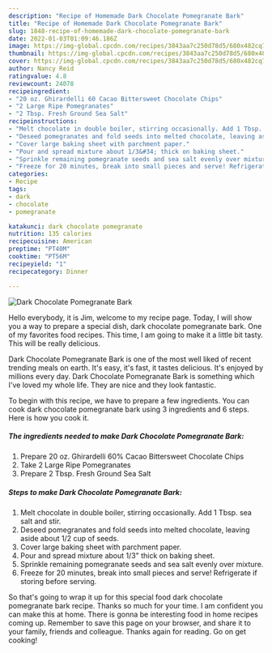 ```yaml
---
description: "Recipe of Homemade Dark Chocolate Pomegranate Bark"
title: "Recipe of Homemade Dark Chocolate Pomegranate Bark"
slug: 1848-recipe-of-homemade-dark-chocolate-pomegranate-bark
date: 2022-01-03T01:09:46.186Z
image: https://img-global.cpcdn.com/recipes/3843aa7c250d78d5/680x482cq70/dark-chocolate-pomegranate-bark-recipe-main-photo.jpg
thumbnail: https://img-global.cpcdn.com/recipes/3843aa7c250d78d5/680x482cq70/dark-chocolate-pomegranate-bark-recipe-main-photo.jpg
cover: https://img-global.cpcdn.com/recipes/3843aa7c250d78d5/680x482cq70/dark-chocolate-pomegranate-bark-recipe-main-photo.jpg
author: Nancy Reid
ratingvalue: 4.8
reviewcount: 24078
recipeingredient:
- "20 oz. Ghirardelli 60 Cacao Bittersweet Chocolate Chips"
- "2 Large Ripe Pomegranates"
- "2 Tbsp. Fresh Ground Sea Salt"
recipeinstructions:
- "Melt chocolate in double boiler, stirring occasionally. Add 1 Tbsp. sea salt and stir."
- "Deseed pomegranates and fold seeds into melted chocolate, leaving aside about 1/2 cup of seeds."
- "Cover large baking sheet with parchment paper."
- "Pour and spread mixture about 1/3&#34; thick on baking sheet."
- "Sprinkle remaining pomegranate seeds and sea salt evenly over mixture."
- "Freeze for 20 minutes, break into small pieces and serve! Refrigerate if storing before serving."
categories:
- Recipe
tags:
- dark
- chocolate
- pomegranate

katakunci: dark chocolate pomegranate 
nutrition: 135 calories
recipecuisine: American
preptime: "PT40M"
cooktime: "PT56M"
recipeyield: "1"
recipecategory: Dinner

---
```



![Dark Chocolate Pomegranate Bark](https://img-global.cpcdn.com/recipes/3843aa7c250d78d5/680x482cq70/dark-chocolate-pomegranate-bark-recipe-main-photo.jpg)

Hello everybody, it is Jim, welcome to my recipe page. Today, I will show you a way to prepare a special dish, dark chocolate pomegranate bark. One of my favorites food recipes. This time, I am going to make it a little bit tasty. This will be really delicious.

Dark Chocolate Pomegranate Bark is one of the most well liked of recent trending meals on earth. It's easy, it's fast, it tastes delicious. It's enjoyed by millions every day. Dark Chocolate Pomegranate Bark is something which I've loved my whole life. They are nice and they look fantastic.




To begin with this recipe, we have to prepare a few ingredients. You can cook dark chocolate pomegranate bark using 3 ingredients and 6 steps. Here is how you cook it.

<!--inarticleads1-->

##### The ingredients needed to make Dark Chocolate Pomegranate Bark:

1. Prepare 20 oz. Ghirardelli 60% Cacao Bittersweet Chocolate Chips
1. Take 2 Large Ripe Pomegranates
1. Prepare 2 Tbsp. Fresh Ground Sea Salt




<!--inarticleads2-->

##### Steps to make Dark Chocolate Pomegranate Bark:

1. Melt chocolate in double boiler, stirring occasionally. Add 1 Tbsp. sea salt and stir.
1. Deseed pomegranates and fold seeds into melted chocolate, leaving aside about 1/2 cup of seeds.
1. Cover large baking sheet with parchment paper.
1. Pour and spread mixture about 1/3&#34; thick on baking sheet.
1. Sprinkle remaining pomegranate seeds and sea salt evenly over mixture.
1. Freeze for 20 minutes, break into small pieces and serve! Refrigerate if storing before serving.




So that's going to wrap it up for this special food dark chocolate pomegranate bark recipe. Thanks so much for your time. I am confident you can make this at home. There is gonna be interesting food in home recipes coming up. Remember to save this page on your browser, and share it to your family, friends and colleague. Thanks again for reading. Go on get cooking!
